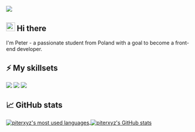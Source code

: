 ![](https://komarev.com/ghpvc/?username=piterxyz&style=for-the-badge&color=red)
## <img src="https://raw.githubusercontent.com/MartinHeinz/MartinHeinz/master/wave.gif" width="24px"> Hi there

I'm Peter - a passionate student from Poland with a goal to become a front-end developer.

## ⚡ My skillsets
![](https://img.shields.io/badge/HTML5-E34F26?style=for-the-badge&logo=html5&logoColor=white)
![](https://img.shields.io/badge/CSS3-1572B6?style=for-the-badge&logo=css3&logoColor=white)
![](https://img.shields.io/badge/JavaScript-323330?style=for-the-badge&logo=javascript&logoColor=F7DF1E)

## 📈 GitHub stats
<a href="https://github.com/piterxyz">
    <img align="center" src="https://github-readme-stats.vercel.app/api/top-langs/?username=piterxyz&icon_color=2bbc8a&langs_count=3" alt="piterxyz's most used languages"/>
</a>

<a href="https://github.com/piterxyz">
    <img align="center" src="https://github-readme-stats.vercel.app/api?username=piterxyz&show_icons=true&line_height=27&count_private=true&icon_color=2bbc8a" alt="piterxyz's GitHub stats"/>
</a>

